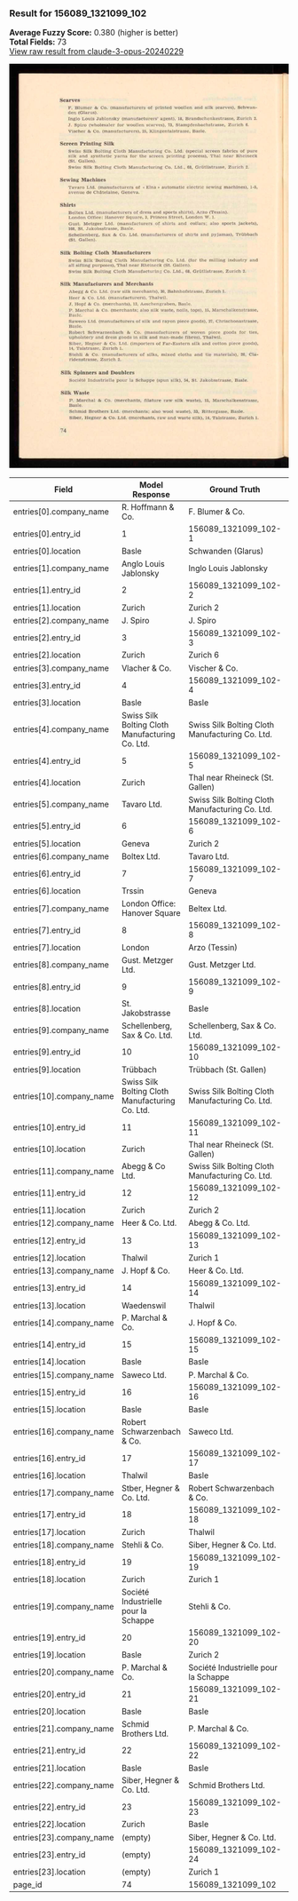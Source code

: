 ### Result for 156089_1321099_102
**Average Fuzzy Score:** 0.380 (higher is better)<br>
**Total Fields:** 73<br>
[View raw result from claude-3-opus-20240229](https://github.com/RISE-UNIBAS/humanities_data_benchmark/blob/main/results/2025-10-28/T0372/request_T0372_156089_1321099_102.json)

<img src="https://github.com/RISE-UNIBAS/humanities_data_benchmark/blob/main/benchmarks/company_lists/images/156089_1321099_102.jpg?raw=true" alt="156089_1321099_102" width="600px">

| Field | Model Response | Ground Truth | Fuzzy Score | Match |
|-------|----------------|--------------|-------------|-------|
| entries[0].company_name | R. Hoffmann & Co. | F. Blumer & Co. | 0.562 | ❌ |
| entries[0].entry_id | 1 | 156089_1321099_102-1 | 0.095 | ❌ |
| entries[0].location | Basle | Schwanden (Glarus) | 0.174 | ❌ |
| entries[1].company_name | Anglo Louis Jablonsky | Inglo Louis Jablonsky | 0.952 | ✅ |
| entries[1].entry_id | 2 | 156089_1321099_102-2 | 0.095 | ❌ |
| entries[1].location | Zurich | Zurich 2 | 0.857 | ❌ |
| entries[2].company_name | J. Spiro | J. Spiro | 1.000 | ✅ |
| entries[2].entry_id | 3 | 156089_1321099_102-3 | 0.095 | ❌ |
| entries[2].location | Zurich | Zurich 6 | 0.857 | ❌ |
| entries[3].company_name | Vlacher & Co. | Vischer & Co. | 0.846 | ❌ |
| entries[3].entry_id | 4 | 156089_1321099_102-4 | 0.095 | ❌ |
| entries[3].location | Basle | Basle | 1.000 | ✅ |
| entries[4].company_name | Swiss Silk Bolting Cloth Manufacturing Co. Ltd. | Swiss Silk Bolting Cloth Manufacturing Co. Ltd. | 1.000 | ✅ |
| entries[4].entry_id | 5 | 156089_1321099_102-5 | 0.095 | ❌ |
| entries[4].location | Zurich | Thal near Rheineck (St. Gallen) | 0.162 | ❌ |
| entries[5].company_name | Tavaro Ltd. | Swiss Silk Bolting Cloth Manufacturing Co. Ltd. | 0.310 | ❌ |
| entries[5].entry_id | 6 | 156089_1321099_102-6 | 0.095 | ❌ |
| entries[5].location | Geneva | Zurich 2 | 0.000 | ❌ |
| entries[6].company_name | Boltex Ltd. | Tavaro Ltd. | 0.545 | ❌ |
| entries[6].entry_id | 7 | 156089_1321099_102-7 | 0.095 | ❌ |
| entries[6].location | Trssin | Geneva | 0.167 | ❌ |
| entries[7].company_name | London Office: Hanover Square | Beltex Ltd. | 0.150 | ❌ |
| entries[7].entry_id | 8 | 156089_1321099_102-8 | 0.095 | ❌ |
| entries[7].location | London | Arzo (Tessin) | 0.211 | ❌ |
| entries[8].company_name | Gust. Metzger Ltd. | Gust. Metzger Ltd. | 1.000 | ✅ |
| entries[8].entry_id | 9 | 156089_1321099_102-9 | 0.095 | ❌ |
| entries[8].location | St. Jakobstrasse | Basle | 0.286 | ❌ |
| entries[9].company_name | Schellenberg, Sax & Co. Ltd. | Schellenberg, Sax & Co. Ltd. | 1.000 | ✅ |
| entries[9].entry_id | 10 | 156089_1321099_102-10 | 0.174 | ❌ |
| entries[9].location | Trübbach | Trübbach (St. Gallen) | 0.552 | ❌ |
| entries[10].company_name | Swiss Silk Bolting Cloth Manufacturing Co. Ltd. | Swiss Silk Bolting Cloth Manufacturing Co. Ltd. | 1.000 | ✅ |
| entries[10].entry_id | 11 | 156089_1321099_102-11 | 0.174 | ❌ |
| entries[10].location | Zurich | Thal near Rheineck (St. Gallen) | 0.162 | ❌ |
| entries[11].company_name | Abegg & Co Ltd. | Swiss Silk Bolting Cloth Manufacturing Co. Ltd. | 0.323 | ❌ |
| entries[11].entry_id | 12 | 156089_1321099_102-12 | 0.174 | ❌ |
| entries[11].location | Zurich | Zurich 2 | 0.857 | ❌ |
| entries[12].company_name | Heer & Co. Ltd. | Abegg & Co. Ltd. | 0.774 | ❌ |
| entries[12].entry_id | 13 | 156089_1321099_102-13 | 0.174 | ❌ |
| entries[12].location | Thalwil | Zurich 1 | 0.133 | ❌ |
| entries[13].company_name | J. Hopf & Co. | Heer & Co. Ltd. | 0.500 | ❌ |
| entries[13].entry_id | 14 | 156089_1321099_102-14 | 0.174 | ❌ |
| entries[13].location | Waedenswil | Thalwil | 0.471 | ❌ |
| entries[14].company_name | P. Marchal & Co. | J. Hopf & Co. | 0.552 | ❌ |
| entries[14].entry_id | 15 | 156089_1321099_102-15 | 0.174 | ❌ |
| entries[14].location | Basle | Basle | 1.000 | ✅ |
| entries[15].company_name | Saweco Ltd. | P. Marchal & Co. | 0.296 | ❌ |
| entries[15].entry_id | 16 | 156089_1321099_102-16 | 0.174 | ❌ |
| entries[15].location | Basle | Basle | 1.000 | ✅ |
| entries[16].company_name | Robert Schwarzenbach & Co. | Saweco Ltd. | 0.324 | ❌ |
| entries[16].entry_id | 17 | 156089_1321099_102-17 | 0.174 | ❌ |
| entries[16].location | Thalwil | Basle | 0.333 | ❌ |
| entries[17].company_name | Stber, Hegner & Co. Ltd. | Robert Schwarzenbach & Co. | 0.480 | ❌ |
| entries[17].entry_id | 18 | 156089_1321099_102-18 | 0.174 | ❌ |
| entries[17].location | Zurich | Thalwil | 0.154 | ❌ |
| entries[18].company_name | Stehli & Co. | Siber, Hegner & Co. Ltd. | 0.444 | ❌ |
| entries[18].entry_id | 19 | 156089_1321099_102-19 | 0.174 | ❌ |
| entries[18].location | Zurich | Zurich 1 | 0.857 | ❌ |
| entries[19].company_name | Société Industrielle pour la Schappe | Stehli & Co. | 0.250 | ❌ |
| entries[19].entry_id | 20 | 156089_1321099_102-20 | 0.174 | ❌ |
| entries[19].location | Basle | Zurich 2 | 0.000 | ❌ |
| entries[20].company_name | P. Marchal & Co. | Société Industrielle pour la Schappe | 0.192 | ❌ |
| entries[20].entry_id | 21 | 156089_1321099_102-21 | 0.174 | ❌ |
| entries[20].location | Basle | Basle | 1.000 | ✅ |
| entries[21].company_name | Schmid Brothers Ltd. | P. Marchal & Co. | 0.278 | ❌ |
| entries[21].entry_id | 22 | 156089_1321099_102-22 | 0.174 | ❌ |
| entries[21].location | Basle | Basle | 1.000 | ✅ |
| entries[22].company_name | Siber, Hegner & Co. Ltd. | Schmid Brothers Ltd. | 0.455 | ❌ |
| entries[22].entry_id | 23 | 156089_1321099_102-23 | 0.174 | ❌ |
| entries[22].location | Zurich | Basle | 0.000 | ❌ |
| entries[23].company_name | (empty) | Siber, Hegner & Co. Ltd. | 0.000 | ❌ |
| entries[23].entry_id | (empty) | 156089_1321099_102-24 | 0.000 | ❌ |
| entries[23].location | (empty) | Zurich 1 | 0.000 | ❌ |
| page_id | 74 | 156089_1321099_102 | 0.000 | ❌ |
